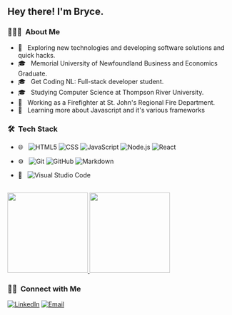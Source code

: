 

<h2> Hey there! I'm Bryce.</h2>

<h3> 👨🏻‍💻 &nbsp;About Me </h3>

- 🤔 &nbsp; Exploring new technologies and developing software solutions and quick hacks.
- 🎓 &nbsp; Memorial University of Newfoundland Business and Economics Graduate.
- 🎓 &nbsp; Get Coding NL: Full-stack developer student.
- 🎓 &nbsp; Studying Computer Science at Thompson River University.
- 💼 &nbsp; Working as a Firefighter at St. John's Regional Fire Department.
- 🌱 &nbsp; Learning more about Javascript and it's various frameworks


<h3> 🛠 &nbsp;Tech Stack</h3>

- 🌐 &nbsp;
  ![HTML5](https://img.shields.io/badge/-HTML5-333333?style=flat&logo=HTML5)
  ![CSS](https://img.shields.io/badge/-CSS-333333?style=flat&logo=CSS3&logoColor=1572B6)
  ![JavaScript](https://img.shields.io/badge/-JavaScript-333333?style=flat&logo=javascript)
  ![Node.js](https://img.shields.io/badge/-Node.js-333333?style=flat&logo=node.js)
  ![React](https://img.shields.io/badge/-React-333333?style=flat&logo=react)

- ⚙️ &nbsp;
  ![Git](https://img.shields.io/badge/-Git-333333?style=flat&logo=git)
  ![GitHub](https://img.shields.io/badge/-GitHub-333333?style=flat&logo=github)
  ![Markdown](https://img.shields.io/badge/-Markdown-333333?style=flat&logo=markdown)
- 🔧 &nbsp;
  ![Visual Studio Code](https://img.shields.io/badge/-Visual%20Studio%20Code-333333?style=flat&logo=visual-studio-code&logoColor=007ACC)

<br/>

<a href="https://github.com/bmulley16">
  <img height="180em" src="https://github-readme-stats.vercel.app/api?username=bmulley16&theme=buefy&show_icons=true" />
  <img height="180em" src="https://github-readme-stats.vercel.app/api/top-langs/?username=bmulley16&theme=buefy&layout=compact" />
</a>

<br/>

<h3> 🤝🏻 &nbsp;Connect with Me </h3>

<p align="center">

<a href="https://www.linkedin.com/in/brycemulley"><img alt="LinkedIn" src="https://img.shields.io/badge/LinkedIn-Bryce%20Mulley-blue?style=flat-square&logo=linkedin"></a>
<a href="mailto:bmulley9816@gmail.com"><img alt="Email" src="https://img.shields.io/badge/Email-bmulley9816@gmail.com-blue?style=flat-square&logo=gmail"></a>
</p>

